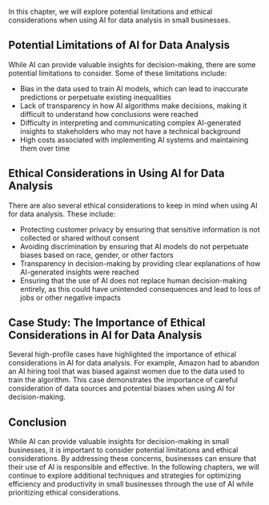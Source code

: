 

In this chapter, we will explore potential limitations and ethical considerations when using AI for data analysis in small businesses.

Potential Limitations of AI for Data Analysis
---------------------------------------------

While AI can provide valuable insights for decision-making, there are some potential limitations to consider. Some of these limitations include:

* Bias in the data used to train AI models, which can lead to inaccurate predictions or perpetuate existing inequalities
* Lack of transparency in how AI algorithms make decisions, making it difficult to understand how conclusions were reached
* Difficulty in interpreting and communicating complex AI-generated insights to stakeholders who may not have a technical background
* High costs associated with implementing AI systems and maintaining them over time

Ethical Considerations in Using AI for Data Analysis
----------------------------------------------------

There are also several ethical considerations to keep in mind when using AI for data analysis. These include:

* Protecting customer privacy by ensuring that sensitive information is not collected or shared without consent
* Avoiding discrimination by ensuring that AI models do not perpetuate biases based on race, gender, or other factors
* Transparency in decision-making by providing clear explanations of how AI-generated insights were reached
* Ensuring that the use of AI does not replace human decision-making entirely, as this could have unintended consequences and lead to loss of jobs or other negative impacts

Case Study: The Importance of Ethical Considerations in AI for Data Analysis
----------------------------------------------------------------------------

Several high-profile cases have highlighted the importance of ethical considerations in AI for data analysis. For example, Amazon had to abandon an AI hiring tool that was biased against women due to the data used to train the algorithm. This case demonstrates the importance of careful consideration of data sources and potential biases when using AI for decision-making.

Conclusion
----------

While AI can provide valuable insights for decision-making in small businesses, it is important to consider potential limitations and ethical considerations. By addressing these concerns, businesses can ensure that their use of AI is responsible and effective. In the following chapters, we will continue to explore additional techniques and strategies for optimizing efficiency and productivity in small businesses through the use of AI while prioritizing ethical considerations.
